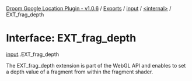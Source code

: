 [Droom Google Location Plugin - v1.0.6](../README.md) / [Exports](../modules.md) / [input](../modules/input.md) / [<internal\>](../modules/input._internal_.md) / EXT\_frag\_depth

# Interface: EXT\_frag\_depth

[input](../modules/input.md).[<internal>](../modules/input._internal_.md).EXT_frag_depth

The EXT_frag_depth extension is part of the WebGL API and enables to set a depth value of a fragment from within the fragment shader.
